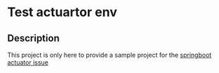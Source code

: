 # Test actuartor env

## Description

This project is only here to provide a sample project for the [springboot actuator issue](https://github.com/spring-projects/spring-boot/issues/36072)


